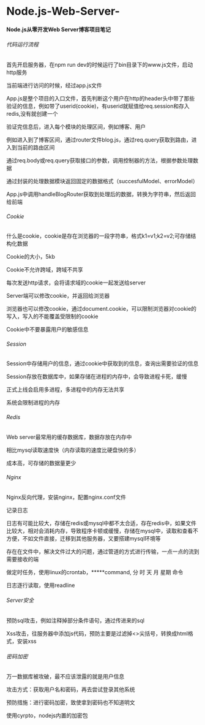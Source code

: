 # Node.js-Web-Server-
#### Node.js从零开发Web Server博客项目笔记
###### 代码运行流程
首先开启服务器，在npm run dev的时候运行了bin目录下的www.js文件，启动http服务

当前端进行访问的时候，经过app.js文件

App.js是整个项目的入口文件，首先判断这个用户在http的header头中带了那些验证的信息，例如带了userid(cookie)，有userid就赋值给req.session和存入redis,没有就创建一个

验证完信息后，进入每个模块的处理区间，例如博客、用户

例如进入到了博客区间，通过router文件blog.js，通过req.query获取到路由，进入到当前的路由区间

通过req.body或req.query获取接口的参数，调用控制器的方法，根据参数处理数据

通过封装的处理数据模块返回固定的数据格式（succesfulModel、errorModel）

App.js中调用handleBlogRouter获取到处理后的数据，转换为字符串，然后返回给前端

###### Cookie
什么是cookie，cookie是存在浏览器的一段字符串，格式k1=v1;k2=v2;可存储结构化数据

Cookie的大小，5kb

Cookie不允许跨域，跨域不共享

每次发送http请求，会将请求域的cookie一起发送给server

Server端可以修改cookie，并返回给浏览器

浏览器也可以修改cookie，通过document.cookie，可以限制浏览器对cookie的写入，写入的不能覆盖受限制的cookie

Cookie中不要暴露用户的敏感信息

###### Session
Session中存储用户的信息，通过cookie中获取到的信息，查询出需要验证的信息

Session存放在数据库中，如果存储在进程的内存中，会导致进程卡死，缓慢

正式上线会启用多进程，多进程中的内存无法共享

系统会限制进程的内存

###### Redis
Web server最常用的缓存数据库，数据存放在内存中

相比mysql读取速度快（内存读取的速度比硬盘快的多）

成本高，可存储的数据量更少

###### Nginx
Nginx反向代理，安装nginx，配置nginx.conf文件

记录日志

日志有可能比较大，存储在redis或mysql中都不太合适，存在redis中，如果文件比较大，相对会消耗内存，导致程序卡顿或缓慢，存储在mysql中，读取和查看不方便，不如文件直接，迁移到其他服务器，又要搭建mysql环境等

存在在文件中，解决文件过大的问题，通过管道的方式进行传输，一点一点的流到需要接收的端

做定时任务，使用linux的crontab，*****command, 分 时 天 月 星期 命令

日志逐行读取，使用readline

###### Server安全

预防sql攻击，例如注释掉部分条件语句，通过传进来的sql

Xss攻击，往服务器中添加js代码，预防主要是过滤掉<>尖括号，转换成html格式，安装xss

###### 密码加密
万一数据库被攻破，最不应该泄露的就是用户信息

攻击方式：获取用户名和密码，再去尝试登录其他系统

预防措施：进行密码加密，致使拿到密码也不知道明文

使用cyrpto，nodejs内置的加密包
